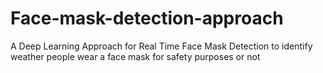 # Face-mask-detection-approach
A Deep Learning Approach for Real Time Face Mask Detection to identify weather people wear a face mask for safety purposes or not
